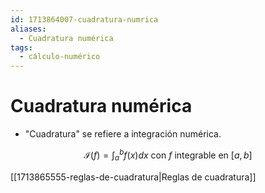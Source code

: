 ```yaml
---
id: 1713864007-cuadratura-numrica
aliases:
  - Cuadratura numérica
tags:
  - cálculo-numérico
---
```


# Cuadratura numérica

- "Cuadratura" se refiere a integración numérica.

$$
\mathcal{I}(f) = \int_{a}^{b} f(x) dx \text{ con } f \text{ integrable en } [a, b]
$$

[[1713865555-reglas-de-cuadratura|Reglas de cuadratura]]


